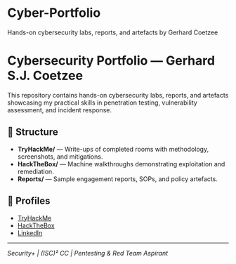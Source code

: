 # Cyber-Portfolio
Hands-on cybersecurity labs, reports, and artefacts by Gerhard Coetzee
# Cybersecurity Portfolio — Gerhard S.J. Coetzee

This repository contains hands-on cybersecurity labs, reports, and artefacts showcasing my practical skills in penetration testing, vulnerability assessment, and incident response.  

## 📂 Structure
- **TryHackMe/** — Write-ups of completed rooms with methodology, screenshots, and mitigations.
- **HackTheBox/** — Machine walkthroughs demonstrating exploitation and remediation.
- **Reports/** — Sample engagement reports, SOPs, and policy artefacts.

## 🔗 Profiles
- [TryHackMe](https://tryhackme.com/p/GSJC24)
- [HackTheBox](https://app.hackthebox.com/profile/GSJC24)
- [LinkedIn](https://www.linkedin.com/in/gerhardsjcoetzee)

---
*Security+ | (ISC)² CC | Pentesting & Red Team Aspirant*
